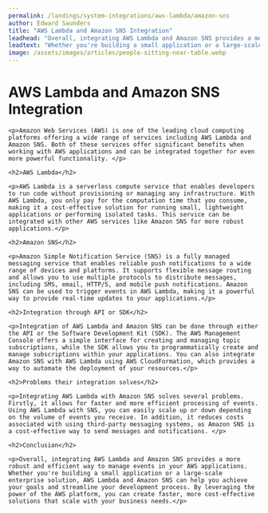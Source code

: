```yaml
---
permalink: /landings/system-integrations/aws-lambda/amazon-sns
author: Edward Saunders
title: "AWS Lambda and Amazon SNS Integration"
leadhead: "Overall, integrating AWS Lambda and Amazon SNS provides a more robust and efficient way to manage events in your AWS applications"
leadtext: "Whether you're building a small application or a large-scale enterprise solution, AWS Lambda and Amazon SNS can help you achieve your goals and streamline your development process. By leveraging the power of the AWS platform, you can create faster, more cost-effective solutions that scale with your business needs."
image: /assets/images/articles/people-sitting-near-table.webp
---
```

<div class="arttext">	<h1>AWS Lambda and Amazon SNS Integration</h1>

	<p>Amazon Web Services (AWS) is one of the leading cloud computing platforms offering a wide range of services including AWS Lambda and Amazon SNS. Both of these services offer significant benefits when working with AWS applications and can be integrated together for even more powerful functionality. </p>

	<h2>AWS Lambda</h2>

	<p>AWS Lambda is a serverless compute service that enables developers to run code without provisioning or managing any infrastructure. With AWS Lambda, you only pay for the computation time that you consume, making it a cost-effective solution for running small, lightweight applications or performing isolated tasks. This service can be integrated with other AWS services like Amazon SNS for more robust applications.</p>

	<h2>Amazon SNS</h2>

	<p>Amazon Simple Notification Service (SNS) is a fully managed messaging service that enables reliable push notifications to a wide range of devices and platforms. It supports flexible message routing and allows you to use multiple protocols to distribute messages, including SMS, email, HTTP/S, and mobile push notifications. Amazon SNS can be used to trigger events in AWS Lambda, making it a powerful way to provide real-time updates to your applications.</p>

	<h2>Integration through API or SDK</h2>

	<p>Integration of AWS Lambda and Amazon SNS can be done through either the API or the Software Development Kit (SDK). The AWS Management Console offers a simple interface for creating and managing topic subscriptions, while the SDK allows you to programmatically create and manage subscriptions within your applications. You can also integrate Amazon SNS with AWS Lambda using AWS CloudFormation, which provides a way to automate the deployment of your resources.</p>

	<h2>Problems their integration solves</h2>

	<p>Integrating AWS Lambda with Amazon SNS solves several problems. Firstly, it allows for faster and more efficient processing of events. Using AWS Lambda with SNS, you can easily scale up or down depending on the volume of events you receive. In addition, it reduces costs associated with using third-party messaging systems, as Amazon SNS is a cost-effective way to send messages and notifications. </p>

	<h2>Conclusion</h2> 

	<p>Overall, integrating AWS Lambda and Amazon SNS provides a more robust and efficient way to manage events in your AWS applications. Whether you're building a small application or a large-scale enterprise solution, AWS Lambda and Amazon SNS can help you achieve your goals and streamline your development process. By leveraging the power of the AWS platform, you can create faster, more cost-effective solutions that scale with your business needs.</p>
</div>
